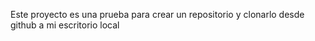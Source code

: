 Este proyecto es una prueba para crear un repositorio y clonarlo desde github a mi escritorio local
